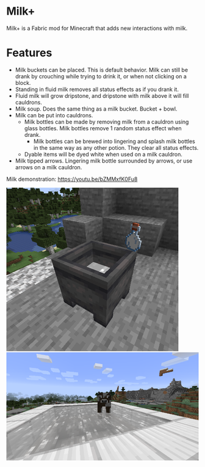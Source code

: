# Milk+
Milk+ is a Fabric mod for Minecraft that adds new interactions with milk.
# Features
- Milk buckets can be placed. This is default behavior. Milk can still be drank by crouching while trying to drink it, or when not clicking on a block. 
- Standing in fluid milk removes all status effects as if you drank it.
- Fluid milk will grow dripstone, and dripstone with milk above it will fill cauldrons.
- Milk soup. Does the same thing as a milk bucket. Bucket + bowl.
- Milk can be put into cauldrons. 
  - Milk bottles can be made by removing milk from a cauldron using glass bottles. Milk bottles remove 1 random status effect when drank.
    - Milk bottles can be brewed into lingering and splash milk bottles in the same way as any other potion. They clear all status effects.
  - Dyable items will be dyed white when used on a milk cauldron.
- Milk tipped arrows. Lingering milk bottle surrounded by arrows, or use arrows on a milk cauldron.

Milk demonstration: https://youtu.be/bZMMxfK0Fu8

![milk showcase](readme_resources/cauldron_and_bottle.png)
![cow in milk](readme_resources/cow_in_milk.png)
